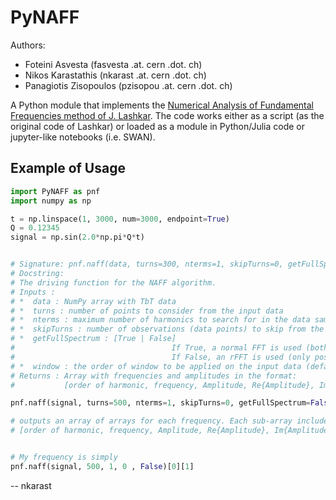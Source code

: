 # PyNAFF

Authors:

*  Foteini Asvesta (fasvesta .at. cern .dot. ch)
*  Nikos Karastathis (nkarast .at. cern .dot. ch)
*  Panagiotis Zisopoulos (pzisopou .at. cern .dot. ch)

A Python module that implements the [Numerical Analysis of Fundamental Frequencies method of J. Lashkar](http://www.sciencedirect.com/science/article/pii/001910359090084M).
The code works either as a script (as the original code of Lashkar) or loaded as a module in Python/Julia code or jupyter-like notebooks (i.e. SWAN).


## Example of Usage
```python
import PyNAFF as pnf
import numpy as np

t = np.linspace(1, 3000, num=3000, endpoint=True)
Q = 0.12345
signal = np.sin(2.0*np.pi*Q*t)


# Signature: pnf.naff(data, turns=300, nterms=1, skipTurns=0, getFullSpectrum=False, window=1)
# Docstring:
# The driving function for the NAFF algorithm.
# Inputs :
# *  data : NumPy array with TbT data
# *  turns : number of points to consider from the input data
# *  nterms : maximum number of harmonics to search for in the data sample
# *  skipTurns : number of observations (data points) to skip from the start of the input iterable
# *  getFullSpectrum : [True | False]
#                                   If True, a normal FFT is used (both negative and positive frequencies)
#                                   If False, an rFFT is used (only positive frequencies)
# *  window : the order of window to be applied on the input data (default =1)
# Returns : Array with frequencies and amplitudes in the format:
#           [order of harmonic, frequency, Amplitude, Re{Amplitude}, Im{Amplitude}]

pnf.naff(signal, turns=500, nterms=1, skipTurns=0, getFullSpectrum=False, window=1)

# outputs an array of arrays for each frequency. Each sub-array includes:
# [order of harmonic, frequency, Amplitude, Re{Amplitude}, Im{Amplitude]


# My frequency is simply 
pnf.naff(signal, 500, 1, 0 , False)[0][1]

```




-- nkarast
